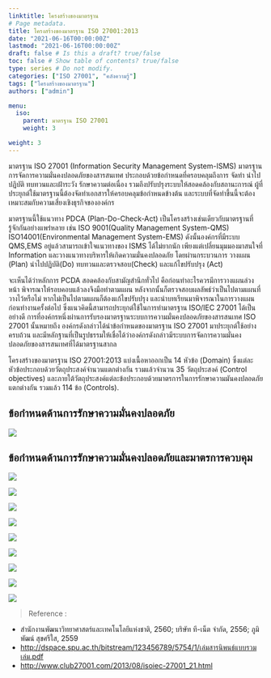 ```yaml
---
linktitle: โครงสร้างของมาตรฐาน
# Page metadata.
title: โครงสร้างของมาตรฐาน ISO 27001:2013
date: "2021-06-16T00:00:00Z"
lastmod: "2021-06-16T00:00:00Z"
draft: false # Is this a draft? true/false
toc: false # Show table of contents? true/false
type: series # Do not modify.
categories: ["ISO 27001", "คลังความรู้"]
tags: ["โครงสร้างของมาตรฐาน"]
authors: ["admin"]

menu:
  iso:
    parent: มาตรฐาน ISO 27001
    weight: 3

weight: 3
---
```


มาตรฐาน ISO 27001 (Information Security Management System-ISMS) มาตรฐานการจัดการความมั่นคงปลอดภัยของสารสนเทศ ประกอบด้วยข้อกำหนดที่ครอบคลุมถึงการ จัดทำ นำไปปฏิบัติ ทบทวนและเฝ้าระวัง รักษาความต่อเนื่อง รวมถึงปรับปรุงระบบให้สอดคล้องกับสถานะการณ์  ผู้ที่ประยุกต์ใช้มาตรฐานนี้ต้องจัดทำเอกสารให้ครอบคลุมข้อกำหนดข้างต้น และระบบที่จัดทำขึ้นนี้จะต้องเหมาะสมกับความเสี่ยงเชิงธุรกิจขององค์กร  

มาตรฐานนี้ใช้แนวทาง PDCA (Plan-Do-Check-Act) เป็นโครงสร้างเช่นเดียวกับมาตรฐานที่รู้จักกันอย่างแพร่หลาย เช่น ISO 9001(Quality Management System-QMS) ISO14001(Environmental Management System-EMS) ดังนั้นองค์กรที่มีระบบ QMS,EMS อยู่แล้วสามารถเข้าใจแนวทางของ ISMS ได้ไม่ยากนัก เพียงแต่เปลี่ยนมุมมองมาสนใจที่ Information และวางแนวทางบริหารให้เกิดความมั่นคงปลอดภัย โดยผ่านกระบวนการ วางแผน (Plan) นำไปปฏิบัติ(Do) ทบทวนและตรวจสอบ(Check) และแก้ไขปรับปรุง (Act)

จะเห็นได้ว่าหลักการ PCDA สอดคล้องกับสามัญสำนึกทั่วไป  คือก่อนทำอะไรควรมีการวางแผนล่วงหน้า พิจารณาให้รอบคอบแล้วลงจึงมือทำตามแผน หลังจากนั้นก็ตรวจสอบผลลัพธ์ว่าเป็นไปตามแผนที่วางไว้หรือไม่ หากไม่เป็นไปตามแผนก็ต้องแก้ไขปรับปรุง และนำบทเรียนมาพิจารณาในการวางแผนก่อนทำงานครั้งต่อไป  ซึ่งแนวคิดนี้สามารถประยุกต์ใช้ในการทำมาตรฐาน ISO/IEC 27001 ได้เป็นอย่างดี การที่องค์กรหนึ่งผ่านการรับรองมาตรฐานระบบการความมั่นคงปลอดภัยของสารสนเทศ ISO 27001 นั้นหมายถึง องค์กรดังกล่าวได้นำข้อกำหนดของมาตรฐาน ISO 27001 มาประยุกต์ใช้อย่างครบถ้วน และมีหลักฐานที่เป็นรูปธรรมให้เชื่อได้ว่าองค์กรดังกล่าวมีระบบการจัดการความมั่นคงปลอดภัยของสารสนเทศที่ได้มาตรฐานสากล 

โครงสร้างของมาตรฐาน ISO 27001:2013 แบ่งเนื้อหาออกเป็น 14 หัวข้อ (Domain) ซึ่งแต่ละหัวข้อประกอบด้วยวัตถุประสงค์จํานวนแตกต่างกัน รวมแล้วจํานวน 35 วัตถุประสงค์ (Control objectives) และภายใต้วัตถุประสงค์แต่ละข้อประกอบด้วยมาตรการในการรักษาความมันคงปลอดภัย แตกต่างกัน รวมแล้ว 114 ข้อ (Controls).  

## ข้อกําหนดด้านการรักษาความมั่นคงปลอดภัย 

![](../img/specification/imgpng_Page16.png)

## ข้อกำหนดด้านการรักษาความมั่นคงปลอดภัยและมาตรการควบคุม

![](../img/specification/imgpng_Page17.png)

![](../img/specification/imgpng_Page18.png)

![](../img/specification/imgpng_Page19.png)

![](../img/specification/imgpng_Page20.png)

![](../img/specification/imgpng_Page21.png)

![](../img/specification/imgpng_Page22.png)

![](../img/specification/imgpng_Page23.png)

![](../img/specification/imgpng_Page24.png)

![](../img/specification/imgpng_Page25.png)





> Reference :

- สํานักงานพัฒนาวิทยาศาสตร์และเทคโนโลยีแห่งชาติ, 2560; บริษัท ที-เน็ต จํากัด, 2556; ภูมิพัฒน์ สุขศรีใส, 2559
- http://dspace.spu.ac.th/bitstream/123456789/5754/1/เล่มสารนิพนธ์แบบรวมเล่ม.pdf  
- http://www.club27001.com/2013/08/isoiec-27001_21.html
